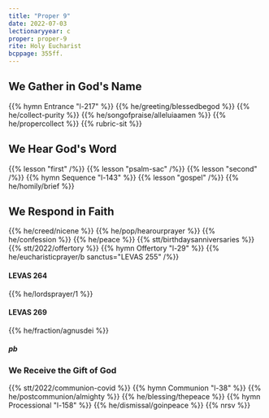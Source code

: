 ```yaml
---
title: "Proper 9"
date: 2022-07-03
lectionaryyear: c
proper: proper-9
rite: Holy Eucharist
bcppage: 355ff.
---
```


## We Gather in God's Name
{{% hymn Entrance "l-217" %}}
{{% he/greeting/blessedbegod %}}
{{% he/collect-purity %}}
{{% he/songofpraise/alleluiaamen %}}
{{% he/propercollect %}}
{{% rubric-sit %}}

## We Hear God's Word
{{% lesson "first" /%}}
{{% lesson "psalm-sac" /%}}
{{% lesson "second" /%}}
{{% hymn Sequence "l-143" %}}
{{% lesson "gospel" /%}}
{{% he/homily/brief %}}

## We Respond in Faith
{{% he/creed/nicene %}}
{{% he/pop/hearourprayer %}}
{{% he/confession %}}
{{% he/peace %}}
{{% stt/birthdaysanniversaries %}}
{{% stt/2022/offertory %}}
{{% hymn Offertory "l-29" %}}
{{% he/eucharisticprayer/b sanctus="LEVAS 255" /%}}

#### LEVAS 264
{{% he/lordsprayer/1 %}}

#### LEVAS 269
{{% he/fraction/agnusdei %}}

##### pb
### We Receive the Gift of God
{{% stt/2022/communion-covid %}}
{{% hymn Communion "l-38" %}}
{{% he/postcommunion/almighty %}}
{{% he/blessing/thepeace %}}
{{% hymn Processional "l-158" %}}
{{% he/dismissal/goinpeace %}}
{{% nrsv %}}

